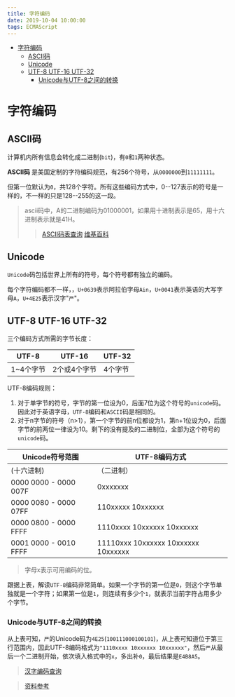 ```yaml
---
title: 字符编码
date: 2019-10-04 10:00:00
tags: ECMAScript
---
```


<!-- toc orderedList:0 -->

- [字符编码](#字符编码)
  - [ASCII码](#ascii码)
  - [Unicode](#unicode)
  - [UTF-8 UTF-16 UTF-32](#utf-8-utf-16-utf-32)
    - [Unicode与UTF-8之间的转换](#unicode与utf-8之间的转换)

<!-- tocstop -->

# 字符编码

## ASCII码

计算机内所有信息会转化成二进制(`bit`)，有`0`和`1`两种状态。

**ASCII码** 是美国定制的字符编码规范，有256个符号，从`0000000`到`11111111`。

但第一位默认为`0`，共128个字符。所有这些编码方式中，0--127表示的符号是一样的，不一样的只是128--255的这一段。

> ascii码中，A的二进制编码为01000001，如果用十进制表示是65，用十六进制表示就是41H。
>
> > [ASCII码表查询](http://www.cnblogs.com/xmxu/archive/2012/07/10/2584032.html)
> > [维基百科](https://zh.wikipedia.org/wiki/ASCII)

## Unicode

`Unicode`码包括世界上所有的符号，每个符号都有独立的编码。

每个字符编码都不一样，，`U+0639`表示阿拉伯字母`Ain`，`U+0041`表示英语的大写字母`A`，`U+4E25`表示汉字"`严`"。

## UTF-8 UTF-16 UTF-32

三个编码方式所需的字节长度：

| UTF-8     | UTF-16       | UTF-32  |
| --------- | ------------ | ------- |
| 1~4个字节 | 2个或4个字节 | 4个字节 |

UTF-8编码规则：

1. 对于单字节的符号，字节的第一位设为0，后面7位为这个符号的`unicode`码。因此对于英语字母，`UTF-8`编码和`ASCII`码是相同的。
2. 对于n字节的符号（n>1），第一个字节的前n位都设为1，第n+1位设为0，后面字节的前两位一律设为10。剩下的没有提及的二进制位，全部为这个符号的`unicode`码。

| Unicode符号范围       | UTF-8编码方式                       |
| --------------------- | ----------------------------------- |
| (十六进制)            | （二进制）                          |
| 0000 0000 - 0000 007F | 0xxxxxxx                            |
| 0000 0080 - 0000 07FF | 110xxxxx 10xxxxxx                   |
| 0000 0800 - 0000 FFFF | 1110xxxx 10xxxxxx 10xxxxxx          |
| 0001 0000 - 0010 FFFF | 11110xxx 10xxxxxx 10xxxxxx 10xxxxxx |

> 字母x表示可用编码的位。

跟据上表，解读`UTF-8`编码非常简单。如果一个字节的第一位是`0`，则这个字节单独就是一个字符；如果第一位是`1`，则连续有多少个`1`，就表示当前字符占用多少个字节。

### Unicode与UTF-8之间的转换

从上表可知，`严`的Unicode码为`4E25`(`100111000100101`)，从上表可知道位于第三行范围内，因此UTF-8编码格式为`"1110xxxx 10xxxxxx 10xxxxxx"`，然后`严`从最后一个二进制开始，依次填入格式中的`x`，多出补`0`，最后结果是`E4B8A5`。

> [汉字编码查询](http://www.chi2ko.com/tool/CJK.htm)

> [资料参考](http://www.ruanyifeng.com/blog/2007/10/ascii_unicode_and_utf-8.html)
